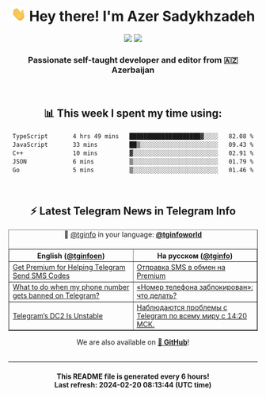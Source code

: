 <div align="center">
	<div>
		<h1>
      <img src="./assets/hi.gif" width="30px"> Hey there! I'm Azer Sadykhzadeh
    </h1>
    <img height="18" src="https://komarev.com/ghpvc/?username=sadykhzadeh&label=Views&color=2081c1&style=flat-square" />
		<a href="https://wakatime.com/Azer"> <img height="18" src="https://wakatime.com/badge/user/f80ae27a-c328-426f-a381-bc84136e2dd6.svg" /> </a>
    <h3>
      Passionate self-taught developer and editor from 🇦🇿 Azerbaijan
    </h3>
  </div>
  <br>

<h2>📊 This week I spent my time using:</h2>

<!--START_SECTION:waka-->

```txt
TypeScript       4 hrs 49 mins   ████████████████████▓░░░░   82.08 %
JavaScript       33 mins         ██▒░░░░░░░░░░░░░░░░░░░░░░   09.43 %
C++              10 mins         ▓░░░░░░░░░░░░░░░░░░░░░░░░   02.91 %
JSON             6 mins          ▒░░░░░░░░░░░░░░░░░░░░░░░░   01.79 %
Go               5 mins          ▒░░░░░░░░░░░░░░░░░░░░░░░░   01.46 %
```

<!--END_SECTION:waka-->

<br>

<h2>⚡️ Latest Telegram News in Telegram Info</h2>
  <table border>
		<tr>
			<th width="50%">English (<a href="https://t.me/tginfoen">@tginfoen</a>)</th>
			<th>На русском (<a href="https://t.me/tginfo">@tginfo</a>)</th>
		</tr>
		<caption>🚩 <a href="https://t.me/tginfo">@tginfo</a> in your language: <a href="https://t.me/tginfoworld"><b>@tginfoworld</b></a><caption/>
  <tr><td><a href="https://t.me/tginfoen/1856">Get Premium for Helping Telegram Send SMS Codes</a></td>
    <td><a href="https://t.me/tginfo/3942">Отправка SMS в обмен на Premium</a></td></tr><tr><td><a href="https://t.me/tginfoen/1855">What to do when my phone number gets banned on Telegram?</a></td>
    <td><a href="https://t.me/tginfo/3941">«Номер телефона заблокирован»: что делать?</a></td></tr><tr><td><a href="https://t.me/tginfoen/1853">Telegram’s DC2 Is Unstable</a></td>
    <td><a href="https://t.me/tginfo/3940">Наблюдаются проблемы с Telegram по всему миру с 14:20 МСК.</a></td></tr>
</table>
We are also available on <a href="https://github.com/tginfo"><b>🐙 GitHub</b></a>!
</div>

<br>
<hr>
<h4 align="center">This README file is generated <b>every 6 hours</b>!</br>Last refresh: <b>2024-02-20 08:13:44 (UTC time)</b></h4>
